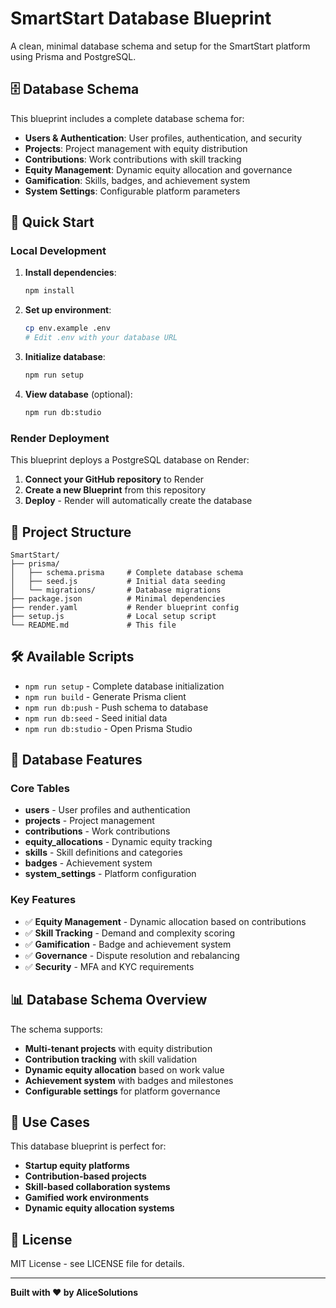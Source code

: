 # SmartStart Database Blueprint

A clean, minimal database schema and setup for the SmartStart platform using Prisma and PostgreSQL.

## 🗄️ Database Schema

This blueprint includes a complete database schema for:

- **Users & Authentication**: User profiles, authentication, and security
- **Projects**: Project management with equity distribution
- **Contributions**: Work contributions with skill tracking
- **Equity Management**: Dynamic equity allocation and governance
- **Gamification**: Skills, badges, and achievement system
- **System Settings**: Configurable platform parameters

## 🚀 Quick Start

### Local Development

1. **Install dependencies**:
   ```bash
   npm install
   ```

2. **Set up environment**:
   ```bash
   cp env.example .env
   # Edit .env with your database URL
   ```

3. **Initialize database**:
   ```bash
   npm run setup
   ```

4. **View database** (optional):
   ```bash
   npm run db:studio
   ```

### Render Deployment

This blueprint deploys a PostgreSQL database on Render:

1. **Connect your GitHub repository** to Render
2. **Create a new Blueprint** from this repository
3. **Deploy** - Render will automatically create the database

## 📁 Project Structure

```
SmartStart/
├── prisma/
│   ├── schema.prisma     # Complete database schema
│   ├── seed.js           # Initial data seeding
│   └── migrations/       # Database migrations
├── package.json          # Minimal dependencies
├── render.yaml           # Render blueprint config
├── setup.js              # Local setup script
└── README.md             # This file
```

## 🛠️ Available Scripts

- `npm run setup` - Complete database initialization
- `npm run build` - Generate Prisma client
- `npm run db:push` - Push schema to database
- `npm run db:seed` - Seed initial data
- `npm run db:studio` - Open Prisma Studio

## 🔧 Database Features

### Core Tables
- **users** - User profiles and authentication
- **projects** - Project management
- **contributions** - Work contributions
- **equity_allocations** - Dynamic equity tracking
- **skills** - Skill definitions and categories
- **badges** - Achievement system
- **system_settings** - Platform configuration

### Key Features
- ✅ **Equity Management** - Dynamic allocation based on contributions
- ✅ **Skill Tracking** - Demand and complexity scoring
- ✅ **Gamification** - Badge and achievement system
- ✅ **Governance** - Dispute resolution and rebalancing
- ✅ **Security** - MFA and KYC requirements

## 📊 Database Schema Overview

The schema supports:
- **Multi-tenant projects** with equity distribution
- **Contribution tracking** with skill validation
- **Dynamic equity allocation** based on work value
- **Achievement system** with badges and milestones
- **Configurable settings** for platform governance

## 🎯 Use Cases

This database blueprint is perfect for:
- **Startup equity platforms**
- **Contribution-based projects**
- **Skill-based collaboration systems**
- **Gamified work environments**
- **Dynamic equity allocation systems**

## 📝 License

MIT License - see LICENSE file for details.

---

**Built with ❤️ by AliceSolutions**
